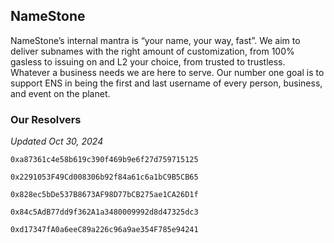 ## NameStone

NameStone’s internal mantra is “your name, your way, fast”. We aim to deliver subnames with the right amount of customization, from 100% gasless to issuing on and L2 your choice, from trusted to trustless. Whatever a business needs we are here to serve. Our number one goal is to support ENS in being the first and last username of every person, business, and event on the planet.

### Our Resolvers
_Updated Oct 30, 2024_

`0xa87361c4e58b619c390f469b9e6f27d759715125` 

`0x2291053F49Cd008306b92f84a61c6a1bC9B5CB65`

`0x828ec5bDe537B8673AF98D77bCB275ae1CA26D1f`

`0x84c5AdB77dd9f362A1a3480009992d8d47325dc3`

`0xd17347fA0a6eeC89a226c96a9ae354F785e94241`



